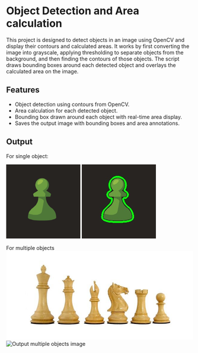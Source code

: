 # Object Detection and Area calculation

This project is designed to detect objects in an image using OpenCV and display their contours and calculated areas. It works by first converting the image into grayscale, applying thresholding to separate objects from the background, and then finding the contours of those objects. The script draws bounding boxes around each detected object and overlays the calculated area on the image.

## Features

- Object detection using contours from OpenCV.
- Area calculation for each detected object.
- Bounding box drawn around each object with real-time area display.
- Saves the output image with bounding boxes and area annotations.

## Output

For single object:

![Input single object image](single.png)
![Output single object image](single_object_with_contours.jpg)

For multiple objects
![Input multiple objects image](multiple_objects.jpg)
![Output multiple objects image](multiple_objects_image_with_contour.jpg)